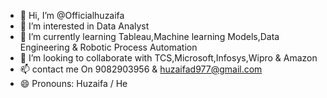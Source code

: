 - 👋 Hi, I’m @Officialhuzaifa
- 👀 I’m interested in Data Analyst
- 🌱 I’m currently learning Tableau,Machine learning Models,Data Engineering & Robotic Process Automation
- 💞️ I’m looking to collaborate with TCS,Microsoft,Infosys,Wipro & Amazon
- 📫 contact me On 9082903956 & huzaifad977@gmail.com
- 😄 Pronouns: Huzaifa / He
  

